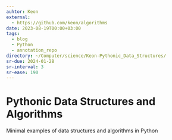 ```yaml
---
auhtor: Keon
external:
  - https://github.com/keon/algorithms
date: 2023-08-19T00:00+03:00
tags:
  - blog
  - Python
  - annotation_repo
directory: ~/Computer/science/Keon-Pythonic_Data_Structures/
sr-due: 2024-01-28
sr-interval: 3
sr-ease: 190
---
```


# Pythonic Data Structures and Algorithms

Minimal examples of data structures and algorithms in Python

